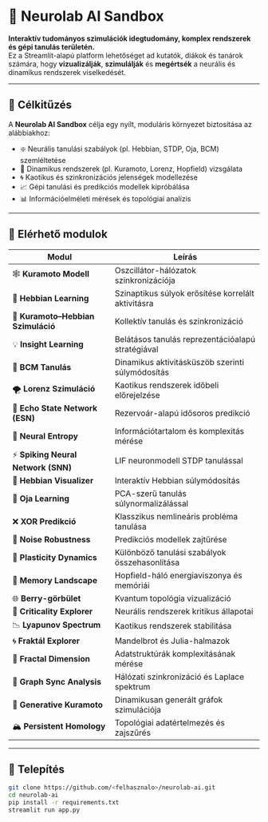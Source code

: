 # 🧠 Neurolab AI Sandbox

**Interaktív tudományos szimulációk idegtudomány, komplex rendszerek és gépi tanulás területén.**  
Ez a Streamlit-alapú platform lehetőséget ad kutatók, diákok és tanárok számára, hogy **vizualizálják**, **szimulálják** és **megértsék** a neurális és dinamikus rendszerek viselkedését.

---

## 🎯 Célkitűzés

A **Neurolab AI Sandbox** célja egy nyílt, moduláris környezet biztosítása az alábbiakhoz:

- ❇️ Neurális tanulási szabályok (pl. Hebbian, STDP, Oja, BCM) szemléltetése  
- 🔁 Dinamikus rendszerek (pl. Kuramoto, Lorenz, Hopfield) vizsgálata  
- 🌀 Kaotikus és szinkronizációs jelenségek modellezése  
- 📈 Gépi tanulási és predikciós modellek kipróbálása  
- 📊 Információelméleti mérések és topológiai analízis  

---

## 🚀 Elérhető modulok

| Modul                     | Leírás |
|---------------------------|--------|
| 🕸️ **Kuramoto Modell**             | Oszcillátor-hálózatok szinkronizációja |
| 🧠 **Hebbian Learning**            | Szinaptikus súlyok erősítése korrelált aktivitásra |
| 🔁 **Kuramoto–Hebbian Szimuláció**| Kollektív tanulás és szinkronizáció |
| 💡 **Insight Learning**           | Belátásos tanulás reprezentációalapú stratégiával |
| 🧠 **BCM Tanulás**                | Dinamikus aktivitásküszöb szerinti súlymódosítás |
| 🌪️ **Lorenz Szimuláció**         | Kaotikus rendszerek időbeli előrejelzése |
| 🔮 **Echo State Network (ESN)**   | Rezervoár-alapú idősoros predikció |
| 🧠 **Neural Entropy**            | Információtartalom és komplexitás mérése |
| ⚡ **Spiking Neural Network (SNN)** | LIF neuronmodell STDP tanulással |
| 🧠 **Hebbian Visualizer**         | Interaktív Hebbian súlymódosítás |
| 🧠 **Oja Learning**               | PCA-szerű tanulás súlynormalizálással |
| ❌ **XOR Predikció**              | Klasszikus nemlineáris probléma tanulása |
| 📶 **Noise Robustness**           | Predikciós modellek zajtűrése |
| 🔬 **Plasticity Dynamics**        | Különböző tanulási szabályok összehasonlítása |
| 🧠 **Memory Landscape**           | Hopfield-háló energiaviszonya és memóriái |
| 🌐 **Berry-görbület**             | Kvantum topológia vizualizáció |
| 🌋 **Criticality Explorer**       | Neurális rendszerek kritikus állapotai |
| 📉 **Lyapunov Spectrum**          | Kaotikus rendszerek stabilitása |
| 🌀 **Fraktál Explorer**           | Mandelbrot és Julia-halmazok |
| 🧮 **Fractal Dimension**          | Adatstruktúrák komplexitásának mérése |
| 🧮 **Graph Sync Analysis**        | Hálózati szinkronizáció és Laplace spektrum |
| 🧩 **Generative Kuramoto**        | Dinamikusan generált gráfok szimulációja |
| 🏔️ **Persistent Homology**        | Topológiai adatértelmezés és zajszűrés |

---

## 🔧 Telepítés

```bash
git clone https://github.com/<felhasznalo>/neurolab-ai.git
cd neurolab-ai
pip install -r requirements.txt
streamlit run app.py

